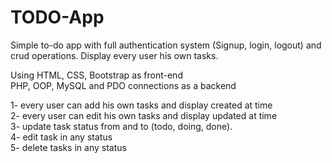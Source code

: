# TODO-App
Simple to-do app with full authentication system (Signup, login, logout) and crud operations. Display  every user his own tasks.  

Using HTML, CSS, Bootstrap as front-end   
PHP, OOP, MySQL and PDO connections as a backend  

1- every user can add his own tasks and display created at time  
2- every user can edit his own tasks and display updated at time  
3- update task status from and to (todo, doing, done).  
4- edit task in any status   
5- delete tasks in any status   
